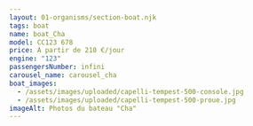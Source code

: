 ```yaml
---
layout: 01-organisms/section-boat.njk
tags: boat
name: boat_Cha
model: CC123 678
price: À partir de 210 €/jour
engine: "123"
passengersNumber: infini
carousel_name: carousel_cha
boat_images:
  - /assets/images/uploaded/capelli-tempest-500-console.jpg
  - /assets/images/uploaded/capelli-tempest-500-proue.jpg
imageAlt: Photos du bateau "Cha"
---
```

